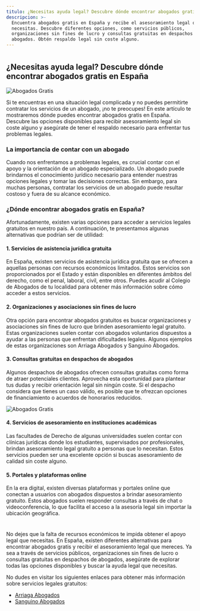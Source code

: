 ```yaml
---
titulo: ¿Necesitas ayuda legal? Descubre dónde encontrar abogados gratis en España
descripcion: >-
  Encuentra abogados gratis en España y recibe el asesoramiento legal que
  necesitas. Descubre diferentes opciones, como servicios públicos,
  organizaciones sin fines de lucro y consultas gratuitas en despachos de
  abogados. Obtén respaldo legal sin coste alguno.
---
```


#

## ¿Necesitas ayuda legal? Descubre dónde encontrar abogados gratis en España

![Abogados Gratis](./img/abogados-gratis-1.webp)



Si te encuentras en una situación legal complicada y no puedes permitirte contratar los servicios de un abogado, ¡no te preocupes! En este artículo te mostraremos dónde puedes encontrar abogados gratis en España. Descubre las opciones disponibles para recibir asesoramiento legal sin coste alguno y asegúrate de tener el respaldo necesario para enfrentar tus problemas legales.

### La importancia de contar con un abogado

Cuando nos enfrentamos a problemas legales, es crucial contar con el apoyo y la orientación de un abogado especializado. Un abogado puede brindarnos el conocimiento jurídico necesario para entender nuestras opciones legales y tomar las decisiones correctas. Sin embargo, para muchas personas, contratar los servicios de un abogado puede resultar costoso y fuera de su alcance económico.

### ¿Dónde encontrar abogados gratis en España?

Afortunadamente, existen varias opciones para acceder a servicios legales gratuitos en nuestro país. A continuación, te presentamos algunas alternativas que podrían ser de utilidad:

#### 1. Servicios de asistencia jurídica gratuita

En España, existen servicios de asistencia jurídica gratuita que se ofrecen a aquellas personas con recursos económicos limitados. Estos servicios son proporcionados por el Estado y están disponibles en diferentes ámbitos del derecho, como el penal, laboral, civil, entre otros. Puedes acudir al Colegio de Abogados de tu localidad para obtener más información sobre cómo acceder a estos servicios.

#### 2. Organizaciones y asociaciones sin fines de lucro

Otra opción para encontrar abogados gratuitos es buscar organizaciones y asociaciones sin fines de lucro que brinden asesoramiento legal gratuito. Estas organizaciones suelen contar con abogados voluntarios dispuestos a ayudar a las personas que enfrentan dificultades legales. Algunos ejemplos de estas organizaciones son Arriaga Abogados y Sanguino Abogados.

#### 3. Consultas gratuitas en despachos de abogados

Algunos despachos de abogados ofrecen consultas gratuitas como forma de atraer potenciales clientes. Aprovecha esta oportunidad para plantear tus dudas y recibir orientación legal sin ningún coste. Si el despacho considera que tienes un caso válido, es posible que te ofrezcan opciones de financiamiento o acuerdos de honorarios reducidos.

![Abogados Gratis](./img/abogados-gratis-2.webp)

#### 4. Servicios de asesoramiento en instituciones académicas

Las facultades de Derecho de algunas universidades suelen contar con clínicas jurídicas donde los estudiantes, supervisados por profesionales, brindan asesoramiento legal gratuito a personas que lo necesitan. Estos servicios pueden ser una excelente opción si buscas asesoramiento de calidad sin coste alguno.

#### 5. Portales y plataformas online

En la era digital, existen diversas plataformas y portales online que conectan a usuarios con abogados dispuestos a brindar asesoramiento gratuito. Estos abogados suelen responder consultas a través de chat o videoconferencia, lo que facilita el acceso a la asesoría legal sin importar la ubicación geográfica.

#

No dejes que la falta de recursos económicos te impida obtener el apoyo legal que necesitas. En España, existen diferentes alternativas para encontrar abogados gratis y recibir el asesoramiento legal que mereces. Ya sea a través de servicios públicos, organizaciones sin fines de lucro o consultas gratuitas en despachos de abogados, asegúrate de explorar todas las opciones disponibles y buscar la ayuda legal que necesitas.

No dudes en visitar los siguientes enlaces para obtener más información sobre servicios legales gratuitos:

- [Arriaga Abogados](https://www.arriagaasociados.com)
- [Sanguino Abogados](https://www.sanguinoabogados.com)
